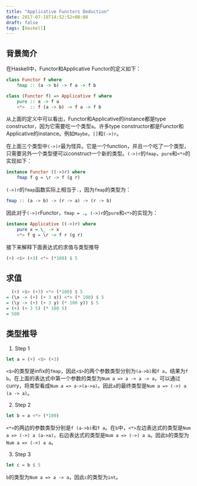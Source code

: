 ```yaml
---
title: "Applicative Functors Deduction"
date: 2017-07-18T14:52:52+08:00
draft: false
tags: [Haskell]
---
```


## 背景简介

在Haskell中，Functor和Applicative Functor的定义如下：

```haskell
class Functor f where
    fmap :: (a -> b) -> f a -> f b

class (Functor f) => Applicative f where
    pure :: a -> f a
    <*>  :: f (a -> b) -> f a -> f b
```

从上面的定义中可以看出，Functor和Applicative的instance都是type constructor，因为它需要吃一个类型`a`。许多type constructor都是Functor和Applicative的instance。例如`Maybe`，`[]`和`(->)r`。

在上面三个类型中`(->)r`最为怪异。它是一个function，并且一个吃了一个类型，只需要另外一个类型便可以construct一个新的类型。`(->)r`的`fmap`，`pure`和`<*>`的实现如下：

```haskell
instance Functor ((->)r) where
    fmap f g = \r -> f (g r)
```
`(->)r`的`fmap`函数实际上相当于`.`，因为`fmap`的类型为：
```haskell
fmap :: (a -> b) -> (r -> a) -> (r -> b)

```
因此对于`(->)r`Functor，`fmap = .`。`(->)r`的`pure`和`<*>`的实现为：

```haskell
instance Applicative ((->)r) where
    pure x = \_ -> x
    <*> f g = \r -> f r (g r)
```

接下来解释下面表达式的求值与类型推导
```haskell
(+) <$> (+3) <*> (*100) $ 5
```

## 求值

```haskell
  (+) <$> (+3) <*> (*100) $ 5
= (\x -> (+) (+ 3 x)) <*> (* 100) $ 5
= (\y -> (+) (+ 3 y) (* 100 y)) $ 5
= (+) (+ 3 5) (* 100 5)
= 508
```

## 类型推导

1. Step 1

```haskell
let a = (+) <$> (+3)
```

`<$>`的类型是infix的`fmap`，因此`<$>`的两个参数类型分别为`(a->b)`和`f a`，结果为`f b`。在上面的表达式中第一个参数的类型为`Num a => a -> a -> a`，可以通过curry，将类型看成`Num a => a->(a->a)`。因此`a`的最终类型是`Num a => (->) a (a -> a)`。

2. Step 2

```haskell
let b = a <*> (*100)
```

`<*>`的两边的参数类型分别是`f (a->b)`和`f a`。在`b`中，`<*>`左边表达式的类型是`Num a => (->) a (a->a)`，右边表达式的类型是`Num a => (->) a a`。因此`b`的类型为`Num a => (->) a a`。

3. Step 3

```haskell
let c = b $ 5
```

`b`的类型为`Num a => a -> a`，因此`c`的类型为`int`。